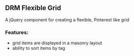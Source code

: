 ## DRM Flexible Grid

A jQuery component for creating a flexible, Pinterest like grid

### Features:

+ grid items are displayed in a masonry layout
+ ability to sort items by tag